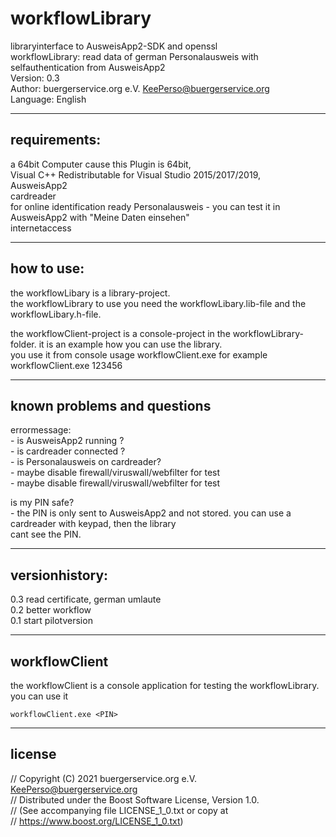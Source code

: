 # workflowLibrary
libraryinterface to AusweisApp2-SDK and openssl  
workflowLibrary: read data of german Personalausweis with selfauthentication from AusweisApp2  
Version: 0.3  
Author: buergerservice.org e.V. <KeePerso@buergerservice.org>  
Language: English


-------------
requirements:
-------------
a 64bit Computer cause this Plugin is 64bit,  
Visual C++ Redistributable for Visual Studio 2015/2017/2019,  
AusweisApp2  
cardreader   
for online identification ready Personalausweis - you can test it in AusweisApp2 with "Meine Daten einsehen"  
internetaccess  



-----------
how to use:
-----------
the workflowLibary is a library-project.  
the workflowLibrary to use you need the workflowLibary.lib-file and the workflowLibary.h-file.  

the workflowClient-project is a console-project in the workflowLibrary-folder. it is an example how you can use the library.  
you use it from console usage workflowClient.exe <yourPersonalausweisPIN> for example workflowClient.exe 123456 


----------------------------
known problems and questions
----------------------------
 
errormessage:  
	- is AusweisApp2 running ?  
	- is cardreader connected ?  
	- is Personalausweis on cardreader?  
	- maybe disable firewall/viruswall/webfilter for test  
	- maybe disable firewall/viruswall/webfilter for test  

is my PIN safe?  
	- the PIN is only sent to AusweisApp2 and not stored. you can use a cardreader with keypad, then the library   
	  cant see the PIN.  


---------------
versionhistory:
---------------
0.3 read certificate, german umlaute  
0.2 better workflow  
0.1 start pilotversion  

	
--------------
workflowClient
--------------
the workflowClient is a console application for testing the workflowLibrary.  
you can use it
```
workflowClient.exe <PIN>  
```			

-------
license
-------
// Copyright (C) 2021 buergerservice.org e.V. <KeePerso@buergerservice.org>  
// Distributed under the Boost Software License, Version 1.0.  
// (See accompanying file LICENSE_1_0.txt or copy at  
// https://www.boost.org/LICENSE_1_0.txt)  
